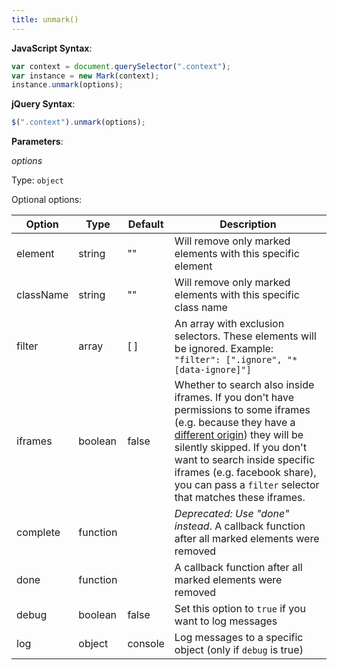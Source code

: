 ```yaml
---
title: unmark()
---
```


**JavaScript Syntax**:

```javascript
var context = document.querySelector(".context");
var instance = new Mark(context);
instance.unmark(options);
```

**jQuery Syntax**:

```javascript
$(".context").unmark(options);
```

**Parameters**:

_options_

Type: `object`

Optional options:

| Option    | Type     | Default | Description                                                                                                                                                                                                                                                                                                    |
|-----------|----------|---------|----------------------------------------------------------------------------------------------------------------------------------------------------------------------------------------------------------------------------------------------------------------------------------------------------------------|
| element   | string   | ""      | Will remove only marked elements with this specific element                                                                                                                                                                                                                                                    |
| className | string   | ""      | Will remove only marked elements with this specific class name                                                                                                                                                                                                                                                 |
| filter    | array    | [ ]     | An array with exclusion selectors. These elements will be ignored. Example: `"filter": [".ignore", "*[data-ignore]"]`                                                                                                                                                                                          |
| iframes   | boolean  | false   | Whether to search also inside iframes. If you don't have permissions to some iframes (e.g. because they have a [different origin][SOP]) they will be silently skipped. If you don't want to search inside specific iframes (e.g. facebook share), you can pass a `filter` selector that matches these iframes. |
| complete  | function |         | _Deprecated: Use "done" instead_. A callback function after all marked elements were removed                                                                                                                                                                                                                   |
| done      | function |         | A callback function after all marked elements were removed                                                                                                                                                                                                                                                     |
| debug     | boolean  | false   | Set this option to `true` if you want to log messages                                                                                                                                                                                                                                                          |
| log       | object   | console | Log messages to a specific object (only if  `debug` is true)                                                                                                                                                                                                                                                   |

[SOP]: https://en.wikipedia.org/wiki/Same-origin_policy
